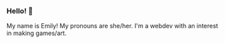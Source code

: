 ### Hello! 👋

My name is Emily! My pronouns are she/her. I'm a webdev with an interest in making games/art. 
